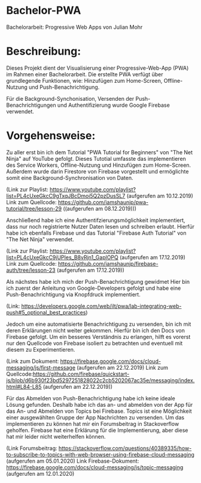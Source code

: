 # Bachelor-PWA
Bachelorarbeit: Progressive Web Apps von Julian Mohr

# Beschreibung:
Dieses Projekt dient der Visualisierung einer Progressive-Web-App (PWA) im Rahmen einer Bachelorarbeit. Die erstellte PWA verfügt über grundlegende Funktionen, wie: Hinzufügen zum Home-Screen, Offline-Nutzung und Push-Benachrichtigung.

Für die Background-Synchonisation, Versenden der Push-Benachrichtigungen und Authentifizierung wurde Google Firebase verwendet.

# Vorgehensweise:

Zu aller erst bin ich dem Tutorial "PWA Tutorial for Beginners" von "The Net Ninja" auf YouTube gefolgt. Dieses Tutotial umfasste das implementieren des Service Workers, Offline-Nutzung und Hinzufügen zum Home-Screen. Außerdem wurde darin Firestore von Firebase vorgestellt und ermöglichte somit eine Background-Synchronisation von Daten.

(Link zur Playlist: https://www.youtube.com/playlist?list=PL4cUxeGkcC9gTxqJBcDmoi5Q2pzDusSL7 (aufgerufen am 10.12.2019)
 Link zum Quellcode: https://github.com/iamshaunjp/pwa-tutorial/tree/lesson-29 ((aufgerufen am 08.12.2019)))
 
 Anschließend habe ich eine Authentifzierungsmöglichkeit implementiert, dass nur noch registrierte Nutzer Daten lesen und schreiben erlaubt. Hierfür habe ich ebenfalls Firebase und das Tutorial "Firebase Auth Tutorial" von "The Net Ninja" verwendet. 
 
 (Link zur Playlist: https://www.youtube.com/playlist?list=PL4cUxeGkcC9jUPIes_B8vRjn1_GaplOPQ (aufgerufen am 17.12.2019)
  Link zum Quellcode: https://github.com/iamshaunjp/firebase-auth/tree/lesson-23 (aufgerufen am 17.12.2019))
  
  
 Als nächstes habe ich mich der Push-Benachrichtigung gewidmet
 Hier bin ich zuerst der Anleitung von Google-Developers gefolgt und habe eine Push-Benachrichtigung via Knopfdruck implementiert.
 
 (Link: https://developers.google.com/web/ilt/pwa/lab-integrating-web-push#5_optional_best_practices)
 
 Jedoch um eine automatisierte Benachrichtigung zu versenden, bin ich mit deren Erklärungen nicht weiter gekommen. Hierfür bin ich den Docs von Firebase gefolgt. Um ein besseres Verständnis zu erlangen, hilft es vorerst nur den Quellcode von Firebase isoliert zu betrachten und eventuell mit diesem zu Experimentieren.
 
 (Link zum Dokument: https://firebase.google.com/docs/cloud-messaging/js/first-message (aufgerufen am 22.12.2019)
 Link zum Quellcode:https://github.com/firebase/quickstart-js/blob/d6b930f23bd5297251828022c2cb5202067ac35e/messaging/index.html#L84-L85 (aufgerufen am 22.12.2019))
 
 Für das Abmelden von Push-Benachrichtigung habe ich keine ideale Lösung gefunden. Deshalb habe ich das an- und abmelden von der App für das An- und Abmelden von Topics bei Firebase. Topics ist eine Möglichkeit einer ausgewählten Gruppe der App Nachrichten zu versenden. Um das implementieren zu können hat mir ein Forumsbeitrag in Stackoverflow geholfen. Firebase hat eine Erklärung für die Implementierung, aber diese hat mir leider nicht weiterhelfen können.
 
 (Link Forumsbeitrag: https://stackoverflow.com/questions/40389335/how-to-subscribe-to-topics-with-web-browser-using-firebase-cloud-messaging (aufgerufen am 05.01.2020)
  Link Firebase-Dokument: https://firebase.google.com/docs/cloud-messaging/js/topic-messaging (aufgerufen am 12.01.2020)
 
 

